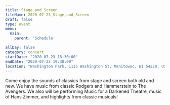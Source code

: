 ```yaml
---
title: Stage and Screen
fileName: 2020-07-23_Stage_and_Screen
draft: false
type: event
menu: 
  main:
    parent: 'Schedule'

allDay: false
category: concert
startDate: "2020-07-23 18:30:00"
endDate: "2020-07-23 19:30:00"
location: "Washington Park, 1115 Washington St, Manitowoc, WI 54220, USA"
---
```

Come enjoy the sounds of classics from stage and screen both old and new.  We have music from classic Rodgers and Hammerstein to The Avengers.  We also will be performing Music for a Darkened Theatre, music of Hans Zimmer, and highlights from classic musicals!
